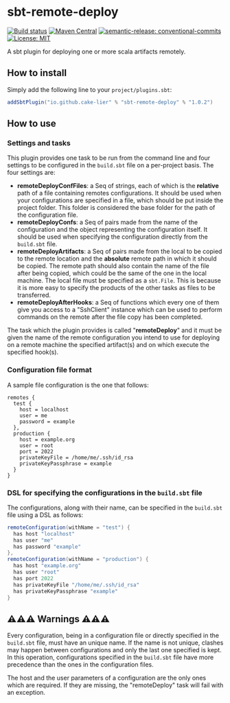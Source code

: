 # sbt-remote-deploy

[![Build status](https://github.com/cake-lier/sbt-remote-deploy/actions/workflows/publish.yml/badge.svg)](https://github.com/cake-lier/sbt-remmote-deploy/actions/workflows/publish.yml)
[![Maven Central](https://maven-badges.herokuapp.com/maven-central/io.github.cake-lier/sbt-remote-deploy/badge.svg)](https://maven-badges.herokuapp.com/maven-central/io.github.cake-lier/sbt-remote-deploy/)
[![semantic-release: conventional-commits](https://img.shields.io/badge/semantic--release-conventional_commits-e10098?logo=semantic-release)](https://github.com/semantic-release/semantic-release)
[![License: MIT](https://img.shields.io/badge/License-MIT-yellow.svg)](https://opensource.org/licenses/MIT)

A sbt plugin for deploying one or more scala artifacts remotely.

## How to install

Simply add the following line to your ``project/plugins.sbt``:

``` scala
addSbtPlugin("io.github.cake-lier" % "sbt-remote-deploy" % "1.0.2")
```

## How to use

### Settings and tasks

This plugin provides one task to be run from the command line and four settings to be configured in the ``build.sbt`` file on a per-project basis.
The four settings are:

* **remoteDeployConfFiles**: a Seq of strings, each of which is the **relative** path of a file containing remotes configurations. It should be used when your configurations are specified in a file, which should be put inside the project folder. This folder is considered the base folder for the path of the configuration file.
* **remoteDeployConfs**: a Seq of pairs made from the name of the configuration and the object representing the configuration itself. It should be used when specifying the configuration directly from the ``build.sbt`` file.
* **remoteDeployArtifacts**: a Seq of pairs made from the local to be copied to the remote location and the **absolute** remote path in which it should be copied. The remote path should also contain the name of the file after being copied, which could be the same of the one in the local machine. The local file must be specified as a ``sbt.File``. This is because it is more easy to specify the products of the other tasks as files to be transferred.
* **remoteDeployAfterHooks**: a Seq of functions which every one of them give you access to a "SshClient" instance which can be used to perform commands on the remote after the file copy has been completed.

The task which the plugin provides is called "**remoteDeploy**" and it must be given the name of the remote configuration you intend to use for deploying on a remote machine the specified artifact(s) and on which execute the specified hook(s).

### Configuration file format

A sample file configuration is the one that follows:

``` HOCON
remotes {
  test {
    host = localhost
    user = me
    password = example
  },
  production {
    host = example.org
    user = root
    port = 2022
    privateKeyFile = /home/me/.ssh/id_rsa
    privateKeyPassphrase = example
  }
}
```

### DSL for specifying the configurations in the ``build.sbt`` file

The configurations, along with their name, can be specified in the ``build.sbt`` file using a DSL as follows:

``` scala
remoteConfiguration(withName = "test") {
  has host "localhost"
  has user "me"
  has password "example"
},
remoteConfiguration(withName = "production") {
  has host "example.org"
  has user "root"
  has port 2022
  has privateKeyFile "/home/me/.ssh/id_rsa"
  has privateKeyPassphrase "example"
}
```

## ⚠️⚠️⚠️ Warnings ⚠️⚠️⚠️

Every configuration, being in a configuration file or directly specified in the ``build.sbt`` file, must have an unique name. 
If the name is not unique, clashes may happen between configurations and only the last one specified is kept. 
In this operation, configurations specified in the ``build.sbt`` file have more precedence than the ones in the configuration files.

The host and the user parameters of a configuration are the only ones which are required. 
If they are missing, the "remoteDeploy" task will fail with an exception.
